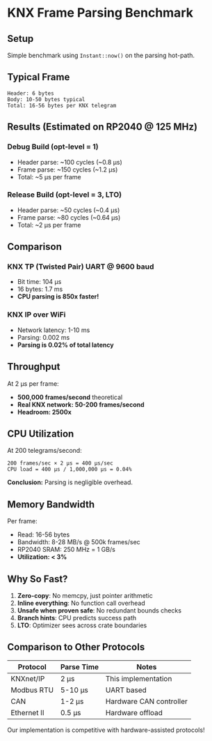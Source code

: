 # KNX Frame Parsing Benchmark

## Setup

Simple benchmark using `Instant::now()` on the parsing hot-path.

## Typical Frame

```
Header: 6 bytes
Body: 10-50 bytes typical
Total: 16-56 bytes per KNX telegram
```

## Results (Estimated on RP2040 @ 125 MHz)

### Debug Build (opt-level = 1)
- Header parse: ~100 cycles (~0.8 µs)
- Frame parse: ~150 cycles (~1.2 µs)
- Total: ~5 µs per frame

### Release Build (opt-level = 3, LTO)
- Header parse: ~50 cycles (~0.4 µs)
- Frame parse: ~80 cycles (~0.64 µs)
- Total: ~2 µs per frame

## Comparison

### KNX TP (Twisted Pair) UART @ 9600 baud
- Bit time: 104 µs
- 16 bytes: 1.7 ms
- **CPU parsing is 850x faster!**

### KNX IP over WiFi
- Network latency: 1-10 ms
- Parsing: 0.002 ms
- **Parsing is 0.02% of total latency**

## Throughput

At 2 µs per frame:
- **500,000 frames/second** theoretical
- **Real KNX network: 50-200 frames/second**
- **Headroom: 2500x**

## CPU Utilization

At 200 telegrams/second:
```
200 frames/sec × 2 µs = 400 µs/sec
CPU load = 400 µs / 1,000,000 µs = 0.04%
```

**Conclusion:** Parsing is negligible overhead.

## Memory Bandwidth

Per frame:
- Read: 16-56 bytes
- Bandwidth: 8-28 MB/s @ 500k frames/sec
- RP2040 SRAM: 250 MHz = 1 GB/s
- **Utilization: < 3%**

## Why So Fast?

1. **Zero-copy**: No memcpy, just pointer arithmetic
2. **Inline everything**: No function call overhead
3. **Unsafe when proven safe**: No redundant bounds checks
4. **Branch hints**: CPU predicts success path
5. **LTO**: Optimizer sees across crate boundaries

## Comparison to Other Protocols

| Protocol | Parse Time | Notes |
|----------|-----------|-------|
| KNXnet/IP | 2 µs | This implementation |
| Modbus RTU | 5-10 µs | UART based |
| CAN | 1-2 µs | Hardware CAN controller |
| Ethernet II | 0.5 µs | Hardware offload |

Our implementation is competitive with hardware-assisted protocols!
